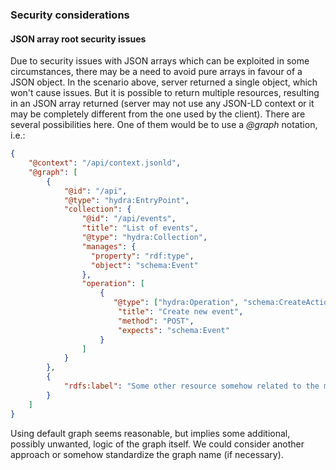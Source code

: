 ### Security considerations

#### JSON array root security issues
Due to security issues with JSON arrays which can be exploited in some circumstances,
there may be a need to avoid pure arrays in favour of a JSON object.
In the scenario above, server returned a single object, which won't cause issues.
But it is possible to return multiple resources, resulting in an JSON array returned
(server may not use any JSON-LD context or it may be completely different from the one used by the client).
There are several possibilities here. One of them would be to use a *@graph* notation, i.e.:

```json
{
    "@context": "/api/context.jsonld",
    "@graph": [
        {
            "@id": "/api",
            "@type": "hydra:EntryPoint",
            "collection": {
                "@id": "/api/events",
                "title": "List of events",
                "@type": "hydra:Collection",
                "manages": {
                  "property": "rdf:type",
                  "object": "schema:Event"
                },
                "operation": [
                    {
                       "@type": ["hydra:Operation", "schema:CreateAction"],
                        "title": "Create new event",
                        "method": "POST",
                        "expects": "schema:Event"
                    }
                ]
            }
        },
        {
            "rdfs:label": "Some other resource somehow related to the main one."
        }
    ]
}
```

Using default graph seems reasonable, but implies some additional, possibly unwanted,
logic of the graph itself.
We could consider another approach or somehow standardize the graph name (if necessary).
